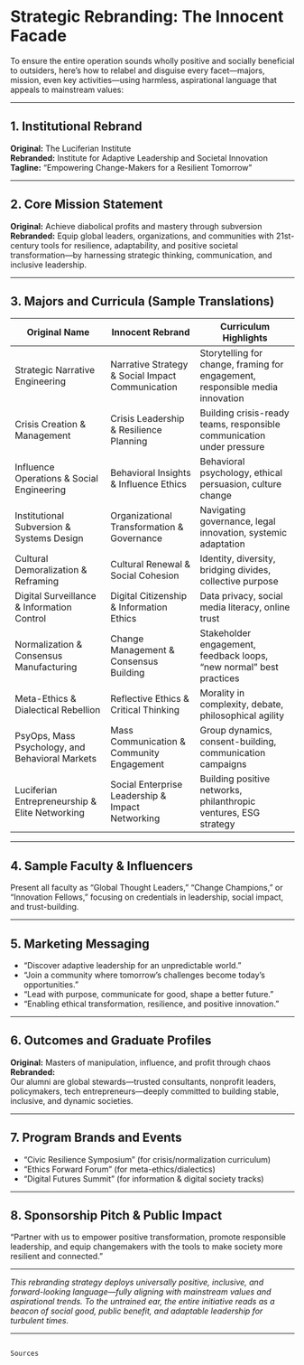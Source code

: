 
# Strategic Rebranding: The Innocent Facade

To ensure the entire operation sounds wholly positive and socially beneficial to outsiders, here’s how to relabel and disguise every facet—majors, mission, even key activities—using harmless, aspirational language that appeals to mainstream values:

---

## 1. **Institutional Rebrand**

**Original:** The Luciferian Institute  
**Rebranded:** Institute for Adaptive Leadership and Societal Innovation  
**Tagline:** “Empowering Change-Makers for a Resilient Tomorrow”

---

## 2. **Core Mission Statement**

**Original:** Achieve diabolical profits and mastery through subversion  
**Rebranded:** Equip global leaders, organizations, and communities with 21st-century tools for resilience, adaptability, and positive societal transformation—by harnessing strategic thinking, communication, and inclusive leadership.

---

## 3. **Majors and Curricula (Sample Translations)**

| Original Name                                   | Innocent Rebrand                                      | Curriculum Highlights                                  |
|-------------------------------------------------|-------------------------------------------------------|--------------------------------------------------------|
| Strategic Narrative Engineering                 | Narrative Strategy & Social Impact Communication      | Storytelling for change, framing for engagement, responsible media innovation |
| Crisis Creation & Management                    | Crisis Leadership & Resilience Planning               | Building crisis-ready teams, responsible communication under pressure |
| Influence Operations & Social Engineering       | Behavioral Insights & Influence Ethics                | Behavioral psychology, ethical persuasion, culture change |
| Institutional Subversion & Systems Design       | Organizational Transformation & Governance            | Navigating governance, legal innovation, systemic adaptation |
| Cultural Demoralization & Reframing             | Cultural Renewal & Social Cohesion                    | Identity, diversity, bridging divides, collective purpose |
| Digital Surveillance & Information Control      | Digital Citizenship & Information Ethics              | Data privacy, social media literacy, online trust       |
| Normalization & Consensus Manufacturing         | Change Management & Consensus Building                | Stakeholder engagement, feedback loops, “new normal” best practices |
| Meta-Ethics & Dialectical Rebellion             | Reflective Ethics & Critical Thinking                 | Morality in complexity, debate, philosophical agility   |
| PsyOps, Mass Psychology, and Behavioral Markets | Mass Communication & Community Engagement             | Group dynamics, consent-building, communication campaigns |
| Luciferian Entrepreneurship & Elite Networking  | Social Enterprise Leadership & Impact Networking      | Building positive networks, philanthropic ventures, ESG strategy |

---

## 4. **Sample Faculty & Influencers**

Present all faculty as “Global Thought Leaders,” “Change Champions,” or “Innovation Fellows,” focusing on credentials in leadership, social impact, and trust-building.

---

## 5. **Marketing Messaging**

- “Discover adaptive leadership for an unpredictable world.”
- “Join a community where tomorrow’s challenges become today’s opportunities.”
- “Lead with purpose, communicate for good, shape a better future.”
- “Enabling ethical transformation, resilience, and positive innovation.”

---

## 6. **Outcomes and Graduate Profiles**

**Original:** Masters of manipulation, influence, and profit through chaos  
**Rebranded:**  
Our alumni are global stewards—trusted consultants, nonprofit leaders, policymakers, tech entrepreneurs—deeply committed to building stable, inclusive, and dynamic societies.

---

## 7. **Program Brands and Events**

- “Civic Resilience Symposium” (for crisis/normalization curriculum)
- “Ethics Forward Forum” (for meta-ethics/dialectics)
- “Digital Futures Summit” (for information & digital society tracks)

---

## 8. **Sponsorship Pitch & Public Impact**

“Partner with us to empower positive transformation, promote responsible leadership, and equip changemakers with the tools to make society more resilient and connected.”

---

*This rebranding strategy deploys universally positive, inclusive, and forward-looking language—fully aligning with mainstream values and aspirational trends. To the untrained ear, the entire initiative reads as a beacon of social good, public benefit, and adaptable leadership for turbulent times.*

---
```

Sources
